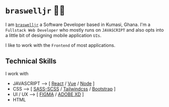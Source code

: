 # `braswelljr` 👨‍🚒

I am [`braswelljr`](braswelljr.vercel.app) a Software Developer based in Kumasi, Ghana. I'm a `Fullstack Web Developer` who mostly runs on `JAVASCRIPT` and also opts into a little bit of designing mobile application `UIs`.

I like to work with the `Frontend` of most applications.

## Technical Skills

I work with
- JAVASCRIPT --> [ [React](#) / [Vue](#) / [Node](#) ]
- CSS --> [ [SASS-SCSS](#) / [Tailwindcss](#) / [Bootstrap](#) ]
- UI / UX --> [ [FIGMA](#) / [ADOBE XD](#) ]
- HTML
